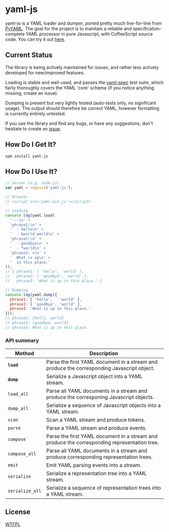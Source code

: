 yaml-js
===

yaml-js is a YAML loader and dumper, ported pretty much line-for-line from
[PyYAML](http://pyyaml.org/).  The goal for the project is to maintain a reliable and
specification-complete YAML processor in pure Javascript, with CoffeeScript source code.  You can
try it out [here](http://connec.github.com/yaml-js/).

Current Status
---

The library is being actively maintained for issues, and rather less actively developed for new/improved features.

Loading is stable and well-used, and passes the [yaml-spec](https://github.com/connec/yaml-spec)
test suite, which fairly thoroughly covers the YAML 'core' schema (if you notice anything missing,
create an issue).

Dumping is present but very lightly tested (auto-tests only, no significant usage).  The output
should therefore be correct YAML, however formatting is currently entirely untested.

If you use the library and find any bugs, or have any suggestions, don't hesitate to create an
[issue](https://github.com/connec/yaml-js/issues).

How Do I Get It?
---

    npm install yaml-js

How Do I Use It?
---

```javascript
// Server (e.g. node.js)
var yaml = require('yaml-js');

// Browser
// <script src='yaml.min.js'></script>

// Loading
console.log(yaml.load(
  '---\n' +
  'phrase1:\n' +
  '  - hello\n' +
  '  - &world world\n' +
  'phrase2:\n' +
  '  - goodbye\n' +
  '  - *world\n' +
  'phrase3: >\n' +
  '  What is up\n' +
  '  in this place.'
));
// { phrase1: [ 'hello', 'world' ],
//   phrase2: [ 'goodbye', 'world' ],
//   phrase3: 'What is up in this place.' }

// Dumping
console.log(yaml.dump({
  phrase1: [ 'hello',   'world' ],
  phrase2: [ 'goodbye', 'world' ],
  phrase3: 'What is up in this place.'
}));
// phrase1: [hello, world]
// phrase2: [goodbye, world]
// phrase3: What is up in this place.
```

### API summary

| Method          | Description                                                                                     |
|-----------------|-------------------------------------------------------------------------------------------------|
| **`load`**      | Parse the first YAML document in a stream and produce the corresponding Javascript object.      |
| **`dump`**      | Serialize a Javascript object into a YAML stream.                                               |
| `load_all`      | Parse all YAML documents in a stream and produce the corresponing Javascript objects.           |
| `dump_all`      | Serialize a sequence of Javascript objects into a YAML stream.                                  |
| `scan`          | Scan a YAML stream and produce tokens.                                                          |
| `parse`         | Parse a YAML stream and produce events.                                                         |
| `compose`       | Parse the first YAML document in a stream and produce the corresponding representation tree.    |
| `compose_all`   | Parse all YAML documents in a stream and produce corresponding representation trees.            |
| `emit`          | Emit YAML parsing events into a stream.                                                         |
| `serialize`     | Serialize a representation tree into a YAML stream.                                             |
| `serialize_all` | Serialize a sequence of representation trees into a YAML stream.                                |

License
---

[WTFPL](http://sam.zoy.org/wtfpl/)
